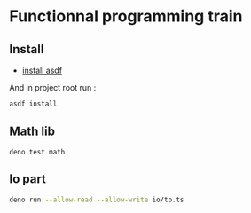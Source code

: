 # Functionnal programming train

## Install

- [install asdf](https://asdf-vm.com/guide/getting-started.html#_1-install-dependencies)

And in project root run :

```bash
asdf install
```

## Math lib

`deno test math`

## Io part

```bash
deno run --allow-read --allow-write io/tp.ts
```
